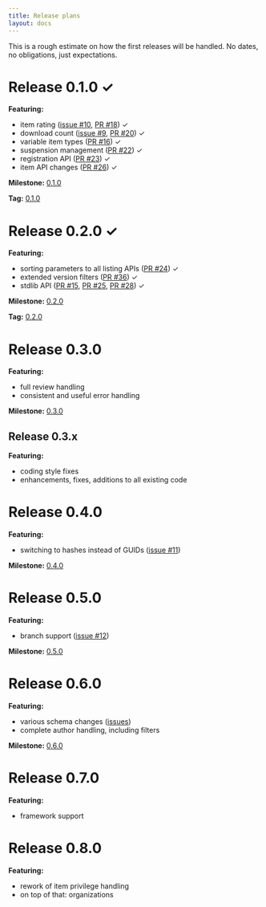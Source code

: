 ```yaml
---
title: Release plans
layout: docs
---
```

This is a rough estimate on how the first releases will be handled. No dates, no obligations, just expectations.

# Release 0.1.0 &#x2713;
**Featuring:**

* item rating ([issue #10](http://github.com/Library-Distribution/ALD-API/issues/10), [PR #18](http://github.com/Library-Distribution/ALD-API/pull/18)) &#x2713;
* download count ([issue #9](http://github.com/Library-Distribution/ALD-API/issues/9), [PR #20](http://github.com/Library-Distribution/ALD-API/pull/20)) &#x2713;
* variable item types ([PR #16](http://github.com/Library-Distribution/ALD-API/pull/16)) &#x2713;
* suspension management ([PR #22](http://github.com/Library-Distribution/ALD-API/pull/22)) &#x2713;
* registration API ([PR #23](http://github.com/Library-Distribution/ALD-API/pull/23)) &#x2713;
* item API changes ([PR #26](https://github.com/Library-Distribution/ALD-API/pull/26)) &#x2713;

**Milestone:** [0.1.0](https://github.com/Library-Distribution/ALD-API/issues/milestones)

**Tag:** [0.1.0](https://github.com/Library-Distribution/ALD-API/tree/0.1.0)

# Release 0.2.0 &#x2713;
**Featuring:**

* sorting parameters to all listing APIs ([PR #24](http://github.com/Library-Distribution/ALD-API/pull/24)) &#x2713;
* extended version filters ([PR #36](http://github.com/Library-Distribution/ALD-API/pull/36)) &#x2713;
* stdlib API ([PR #15](http://github.com/Library-Distribution/ALD-API/pull/15), [PR #25](http://github.com/Library-Distribution/ALD-API/pull/25), [PR #28](http://github.com/Library-Distribution/ALD-API/pull/28)) &#x2713;

**Milestone:**
[0.2.0](https://github.com/Library-Distribution/ALD-API/issues/milestones)

**Tag:** [0.2.0](https://github.com/Library-Distribution/ALD-API/tree/0.2.0)

# Release 0.3.0
**Featuring:**

* full review handling
* consistent and useful error handling

**Milestone:** [0.3.0](https://github.com/Library-Distribution/ALD-API/issues/milestones)

## Release 0.3.x
**Featuring:**

* coding style fixes
* enhancements, fixes, additions to all existing code

# Release 0.4.0
**Featuring:**

* switching to hashes instead of GUIDs ([issue #11](http://github.com/Library-Distribution/ALD-API/issues/11))

**Milestone:** [0.4.0](https://github.com/Library-Distribution/ALD-API/issues/milestones)

# Release 0.5.0
**Featuring:**

* branch support ([issue #12](http://github.com/Library-Distribution/ALD-API/issues/12))

**Milestone:** [0.5.0](https://github.com/Library-Distribution/ALD-API/issues/milestones)

# Release 0.6.0
**Featuring:**

* various schema changes ([issues](http://github.com/Library-Distribution/ALD-API/issues?labels=schema&state=open))
* complete author handling, including filters

**Milestone:** [0.6.0](https://github.com/Library-Distribution/ALD-API/issues/milestones)

# Release 0.7.0
**Featuring:**

* framework support

# Release 0.8.0
**Featuring:**

* rework of item privilege handling
* on top of that: organizations